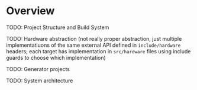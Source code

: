 # Overview

TODO: Project Structure and Build System

TODO: Hardware abstraction (not really proper abstraction, just multiple implementatiuons of the same external API defined in `include/hardware` headers; each target has implementation in `src/hardware` files using include guards to choose which implementation)

TODO: Generator projects

<!--
## Why Generators

The decision to use generator projects comes down to the following

1. There are multiple versions of Control Board with multiple chips. Using generators to create chip-specific initialization code reduces the chip-specific parts of the firmware that must be written / maintained.

2. The generators are often required to use the manufacturer's HAL (or make using the HAL much easier). Use of the manufacturer's HAL / libraries reduces development time and makes maintenance easier (especially for those less familiar with the codebase).

3. Having a GUI tool (which these generators usually are) to configure the system is an easy way to quickly understand the architecture of the system (clocks, peripheral use, pinout, etc).
-->

TODO: System architecture
